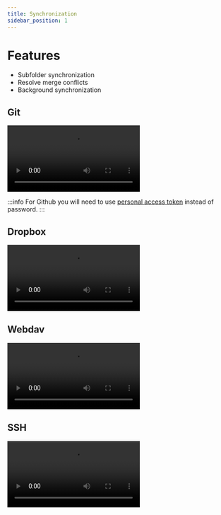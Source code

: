 ```yaml
---
title: Synchronization
sidebar_position: 1
---
```


# Features

- Subfolder synchronization
- Resolve merge conflicts
- Background synchronization

## Git

<video controls>
  <source src="/assets/videos/git.webm" type="video/webm"/>
Your browser does not support the video tag.
</video>

:::info
For Github you will need to use [personal access token](https://docs.github.com/en/authentication/keeping-your-account-and-data-secure/creating-a-personal-access-token) instead of password.
:::

## Dropbox

<video controls>
  <source src="/assets/videos/dropbox.webm" type="video/webm"/>
Your browser does not support the video tag.
</video>

## Webdav

<video controls>
  <source src="/assets/videos/webdav.webm" type="video/webm"/>
Your browser does not support the video tag.
</video>

## SSH

<video controls>
  <source src="/assets/videos/sftp.mp4" type="video/mp4"/>
Your browser does not support the video tag.
</video>
